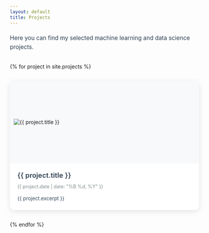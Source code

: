 ```yaml
---
layout: default
title: Projects
---
```

<style>
/* Projects grid styling */
.projects-container {
  margin-top: 20px;
}
.projects-grid {
  display: grid;
  grid-template-columns: repeat(auto-fit, minmax(300px, 1fr));
  gap: 30px;
  margin-top: 30px;
}
.project-card {
  background: #fff;
  border-radius: 12px;
  overflow: hidden;
  box-shadow: 0 4px 15px rgba(0, 0, 0, 0.1);
  transition: transform 0.3s ease, box-shadow 0.3s ease;
  text-decoration: none;
  color: inherit;
}
.project-card:hover {
  transform: translateY(-5px);
  box-shadow: 0 8px 25px rgba(0, 0, 0, 0.15);
  text-decoration: none;
  color: inherit;
}
.project-image-container {
  width: 100%;
  height: 200px;
  background: #f8f9fa;
  display: flex;
  align-items: center;
  justify-content: flex-start;
  overflow: hidden;
  padding: 10px;
}
.project-image {
  max-width: 100%;
  max-height: 100%;
  object-fit: contain;
  display: block;
}
.project-content {
  padding: 20px;
}
.project-title {
  font-size: 1.3em;
  font-weight: 600;
  margin: 0 0 10px 0;
  color: #2c3e50;
}
.project-date {
  font-size: 0.9em;
  color: #7f8c8d;
  margin-bottom: 15px;
}
.project-excerpt {
  font-size: 0.95em;
  line-height: 1.5;
  color: #34495e;
  margin: 0;
}
.projects-intro {
  font-size: 1.1em;
  line-height: 1.6;
  color: #2c3e50;
  margin-bottom: 10px;
}
/* Mobile responsiveness */
@media (max-width: 768px) {
  .projects-grid {
    grid-template-columns: 1fr;
    gap: 20px;
  }
  
  .project-image-container {
    height: 150px;
  }
  
  .project-content {
    padding: 15px;
  }
  
  .project-title {
    font-size: 1.2em;
  }
}
</style>
<div class="projects-container">
  <p class="projects-intro">Here you can find my selected machine learning and data science projects.</p>
  
  <div class="projects-grid">
    {% for project in site.projects %}
      <a href="{{ project.url }}" class="project-card">
        <div class="project-image-container">
          <img src="{{ project.image }}" alt="{{ project.title }}" class="project-image">
        </div>
        <div class="project-content">
          <h3 class="project-title">{{ project.title }}</h3>
          <p class="project-date">{{ project.date | date: "%B %d, %Y" }}</p>
          <p class="project-excerpt">{{ project.excerpt }}</p>
        </div>
      </a>
    {% endfor %}
  </div>
</div>
